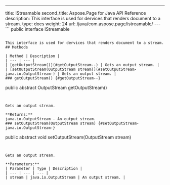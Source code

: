 ---
title: IStreamable
second_title: Aspose.Page for Java API Reference
description: This interface is used for dervices that renders document to a stream.
type: docs
weight: 24
url: /java/com.aspose.page/istreamable/
---```
public interface IStreamable
```

This interface is used for dervices that renders document to a stream.
## Methods

| Method | Description |
| --- | --- |
| [getOutputStream()](#getOutputStream--) | Gets an output stream. |
| [setOutputStream(OutputStream stream)](#setOutputStream-java.io.OutputStream-) | Gets an output stream. |
### getOutputStream() {#getOutputStream--}
```
public abstract OutputStream getOutputStream()
```


Gets an output stream.

**Returns:**
java.io.OutputStream - An output stream.
### setOutputStream(OutputStream stream) {#setOutputStream-java.io.OutputStream-}
```
public abstract void setOutputStream(OutputStream stream)
```


Gets an output stream.

**Parameters:**
| Parameter | Type | Description |
| --- | --- | --- |
| stream | java.io.OutputStream | An output stream. |

